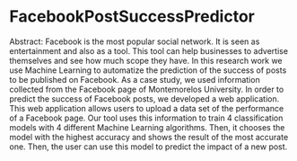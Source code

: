 # FacebookPostSuccessPredictor
Abstract: Facebook is the most popular social network. It is seen as entertainment and also as a tool. This tool can help businesses to advertise themselves and see how much scope they have. In this research work we use Machine Learning to automatize the prediction of the success of posts to be published on Facebook. As a case study, we used information collected from the Facebook page of Montemorelos University. In order to predict the success of Facebook posts, we developed a web application. This web application allows users to upload a data set of the performance of a Facebook page. Our tool uses this information to train 4 classification models with 4 different Machine Learning algorithms. Then, it chooses the model with the highest accuracy and shows the result of the most accurate one. Then, the user can use this model to predict the impact of a new post.
